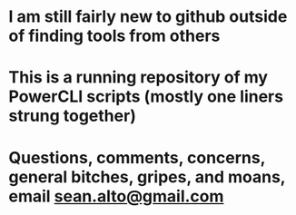 # I am still fairly new to github outside of finding tools from others
# This is a running repository of my PowerCLI scripts (mostly one liners strung together)
# Questions, comments, concerns, general bitches, gripes, and moans, email sean.alto@gmail.com
